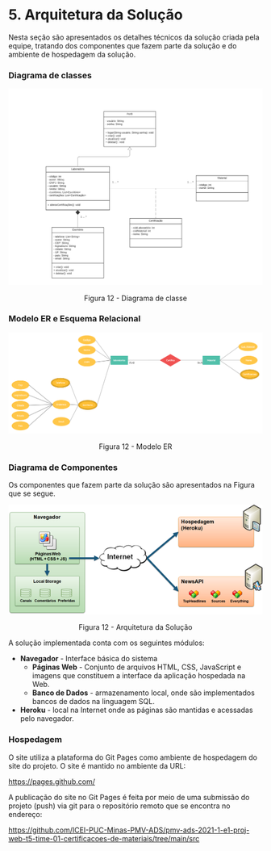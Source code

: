 # 5. Arquitetura da Solução

Nesta seção são apresentados os detalhes técnicos da solução criada pela equipe, tratando dos componentes que fazem parte da solução e do ambiente de hospedagem da solução.

### Diagrama de classes 

![Diagrama de classes](img/uml_class_d.png)
<center>Figura 12 - Diagrama de classe</center>

### Modelo ER e Esquema Relacional

![Modelo ER](img/DiagramaER.png)
<center>Figura 12 - Modelo ER</center>


### Diagrama de Componentes

Os componentes que fazem parte da solução são apresentados na Figura que se segue.

![Diagrama de Componentes](img/componentes.png)
<center>Figura 12 - Arquitetura da Solução</center>


A solução implementada conta com os seguintes módulos:

- **Navegador** - Interface básica do sistema
  - **Páginas Web** - Conjunto de arquivos HTML, CSS, JavaScript e imagens que constituem a interface da aplicação hospedada na Web.
  - **Banco de Dados** - armazenamento local, onde são implementados bancos de dados na linguagem SQL.
- **Heroku** - local na Internet onde as páginas são mantidas e acessadas pelo navegador.

### Hospedagem

O site utiliza a plataforma do Git Pages como ambiente de hospedagem do site do projeto. O site é mantido no ambiente da URL:

https://pages.github.com/

A publicação do site no  Git Pages é feita por meio de uma submissão do projeto (push) via git para o repositório remoto que se encontra no endereço:

https://github.com/ICEI-PUC-Minas-PMV-ADS/pmv-ads-2021-1-e1-proj-web-t5-time-01-certificacoes-de-materiais/tree/main/src 
